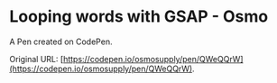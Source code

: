 # Looping words with GSAP - Osmo

A Pen created on CodePen.

Original URL: [https://codepen.io/osmosupply/pen/QWeQQrW](https://codepen.io/osmosupply/pen/QWeQQrW).

